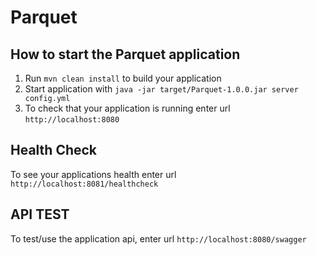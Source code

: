 # Parquet

How to start the Parquet application
---

1. Run `mvn clean install` to build your application
1. Start application with `java -jar target/Parquet-1.0.0.jar server config.yml`
1. To check that your application is running enter url `http://localhost:8080`

Health Check
---

To see your applications health enter url `http://localhost:8081/healthcheck`

API TEST
---

To test/use the application api, enter url `http://localhost:8080/swagger`
